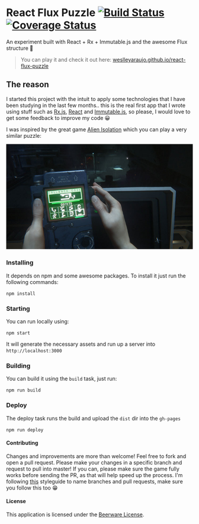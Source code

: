 # React Flux Puzzle [![Build Status](https://travis-ci.org/weslleyaraujo/react-flux-puzzle.svg?branch=master)](https://travis-ci.org/weslleyaraujo/react-flux-puzzle) [![Coverage Status](https://coveralls.io/repos/weslleyaraujo/react-flux-puzzle/badge.svg?branch=master&service=github)](https://coveralls.io/github/weslleyaraujo/react-flux-puzzle?branch=master)

An experiment built with React + Rx + Immutable.js and the awesome Flux structure 🍃

> You can play it and check it out here: [weslleyaraujo.github.io/react-flux-puzzle](http://weslleyaraujo.github.io/react-flux-puzzle)

## The reason

I started this project with the intuit to apply some technologies that I have been studying in the last few months..
this is the real first app that I wrote using stuff such as [Rx.js](http://reactivex.io/), [React](https://facebook.github.io/react/) and [Immutable.js](https://facebook.github.io/immutable-js/),
so please, I would love to get some feedback to improve my code 😀

I was inspired by the great game [Alien Isolation](http://www.alienisolation.com/) which you can play a very similar puzzle:

![Alien Isolation](./alien-isolation.jpg)

### Installing

It depends on npm and some awesome packages.
To install it just run the following commands:

```
npm install
```

### Starting

You can run locally using:

```
npm start
```

It will generate the necessary assets and run up a server into `http://localhost:3000`

### Building

You can build it using the `build` task, just run:

```
npm run build
```

### Deploy

The deploy task runs the build and upload the `dist` dir into the `gh-pages`

```
npm run deploy
```

#### Contributing

Changes and improvements are more than welcome! Feel free to fork and open a pull request. Please make your changes in a specific branch and request to pull into master! If you can, please make sure the game fully works before sending the PR, as that will help speed up the process.
I'm following [this](https://github.com/netshoes/styleguide/tree/master/scm) styleguide to name branches and pull requests, make sure you follow this too 😁

#### License

This application is licensed under the [Beerware License](https://en.wikipedia.org/wiki/Beerware).
